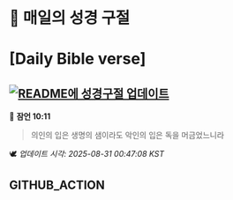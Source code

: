 # 🙏 매일의 성경 구절
# [Daily Bible verse]
## [![README에 성경구절 업데이트](https://github.com/DONGSUKA/first_test/actions/workflows/update-readme-bible.yml/badge.svg)](https://github.com/DONGSUKA/first_test/actions/workflows/update-readme-bible.yml)
<!-- START_BIBLE_VERSE -->
📖 **잠언 10:11**
> 의인의 입은 생명의 샘이라도 악인의 입은 독을 머금었느니라

🕊️ _업데이트 시각: 2025-08-31 00:47:08 KST_
  <!-- END_BIBLE_VERSE -->
## GITHUB_ACTION
